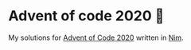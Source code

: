 # Advent of code 2020 🎄

My solutions for [Advent of Code 2020](https://adventofcode.com/) written in [Nim](https://nim-lang.org/). 
